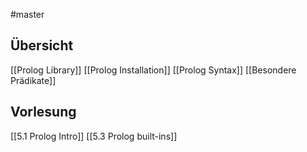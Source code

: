#master 

## Übersicht
[[Prolog Library]]
[[Prolog Installation]]
[[Prolog Syntax]]
[[Besondere Prädikate]]


## Vorlesung
[[5.1 Prolog Intro]]
[[5.3 Prolog built-ins]]
